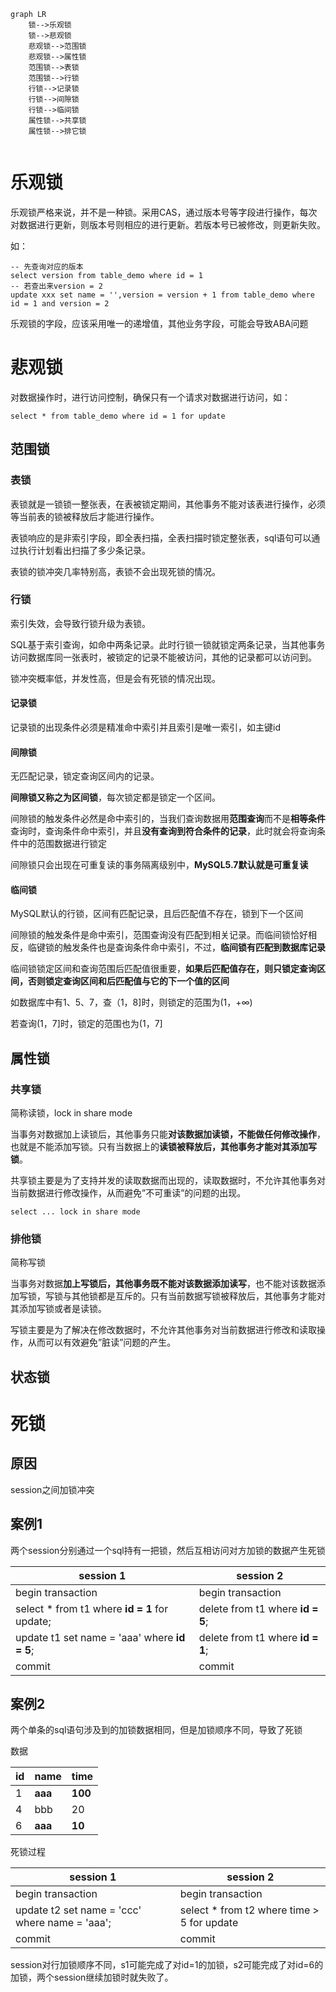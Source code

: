```mermaid
graph LR
	锁-->乐观锁
	锁-->悲观锁
	悲观锁-->范围锁
	悲观锁-->属性锁
	范围锁-->表锁
	范围锁-->行锁
	行锁-->记录锁
	行锁-->间隙锁
	行锁-->临间锁
	属性锁-->共享锁
	属性锁-->排它锁
	
```



# 乐观锁

乐观锁严格来说，并不是一种锁。采用CAS，通过版本号等字段进行操作，每次对数据进行更新，则版本号则相应的进行更新。若版本号已被修改，则更新失败。

如：

```
-- 先查询对应的版本
select version from table_demo where id = 1 
-- 若查出来version = 2
update xxx set name = '',version = version + 1 from table_demo where id = 1 and version = 2
```

乐观锁的字段，应该采用唯一的递增值，其他业务字段，可能会导致ABA问题



# 悲观锁

对数据操作时，进行访问控制，确保只有一个请求对数据进行访问，如：

```
select * from table_demo where id = 1 for update
```



## 范围锁

### 表锁

表锁就是一锁锁一整张表，在表被锁定期间，其他事务不能对该表进行操作，必须等当前表的锁被释放后才能进行操作。

表锁响应的是非索引字段，即全表扫描，全表扫描时锁定整张表，sql语句可以通过执行计划看出扫描了多少条记录。

表锁的锁冲突几率特别高，表锁不会出现死锁的情况。



### 行锁

索引失效，会导致行锁升级为表锁。

SQL基于索引查询，如命中两条记录。此时行锁一锁就锁定两条记录，当其他事务访问数据库同一张表时，被锁定的记录不能被访问，其他的记录都可以访问到。

锁冲突概率低，并发性高，但是会有死锁的情况出现。



#### 记录锁

记录锁的出现条件必须是精准命中索引并且索引是唯一索引，如主键id



#### 间隙锁

无匹配记录，锁定查询区间内的记录。

**间隙锁又称之为区间锁**，每次锁定都是锁定一个区间。

间隙锁的触发条件必然是命中索引的，当我们查询数据用**范围查询**而不是**相等条件**查询时，查询条件命中索引，并且**没有查询到符合条件的记录**，此时就会将查询条件中的范围数据进行锁定

间隙锁只会出现在可重复读的事务隔离级别中，**MySQL5.7默认就是可重复读**



#### 临间锁

MySQL默认的行锁，区间有匹配记录，且后匹配值不存在，锁到下一个区间

间隙锁的触发条件是命中索引，范围查询没有匹配到相关记录。而临间锁恰好相反，临键锁的触发条件也是查询条件命中索引，不过，**临间锁有匹配到数据库记录**

临间锁锁定区间和查询范围后匹配值很重要，**如果后匹配值存在，则只锁定查询区间，否则锁定查询区间和后匹配值与它的下一个值的区间**

如数据库中有1、5、7，查（1，8]时，则锁定的范围为(1，+∞)

若查询(1，7]时，锁定的范围也为(1，7]





## 属性锁

### 共享锁

简称读锁，lock in share mode

当事务对数据加上读锁后，其他事务只能**对该数据加读锁，不能做任何修改操作**，也就是不能添加写锁。只有当数据上的**读锁被释放后，其他事务才能对其添加写锁**。

共享锁主要是为了支持并发的读取数据而出现的，读取数据时，不允许其他事务对当前数据进行修改操作，从而避免”不可重读”的问题的出现。

```
select ... lock in share mode
```



### 排他锁

简称写锁

当事务对数据**加上写锁后，其他事务既不能对该数据添加读写**，也不能对该数据添加写锁，写锁与其他锁都是互斥的。只有当前数据写锁被释放后，其他事务才能对其添加写锁或者是读锁。

写锁主要是为了解决在修改数据时，不允许其他事务对当前数据进行修改和读取操作，从而可以有效避免”脏读”问题的产生。





## 状态锁



# 死锁



## 原因

session之间加锁冲突



## 案例1

两个session分别通过一个sql持有一把锁，然后互相访问对方加锁的数据产生死锁

| session 1                                     | session 2                        |
| --------------------------------------------- | -------------------------------- |
| begin transaction                             | begin transaction                |
| select * from t1 where **id = 1** for update; | delete from t1 where **id = 5**; |
| update t1 set name = 'aaa' where **id = 5**;  | delete from t1 where **id = 1**; |
| commit                                        | commit                           |



## 案例2

两个单条的sql语句涉及到的加锁数据相同，但是加锁顺序不同，导致了死锁



数据

| id   | name    | time    |
| ---- | ------- | ------- |
| 1    | **aaa** | **100** |
| 4    | bbb     | 20      |
| 6    | **aaa** | **10**  |



死锁过程

| session 1                                      | session 2                                  |
| ---------------------------------------------- | ------------------------------------------ |
| begin transaction                              | begin transaction                          |
| update t2 set name = 'ccc' where name = 'aaa'; | select * from t2 where time > 5 for update |
| commit                                         | commit                                     |

session对行加锁顺序不同，s1可能完成了对id=1的加锁，s2可能完成了对id=6的加锁，两个session继续加锁时就失败了。